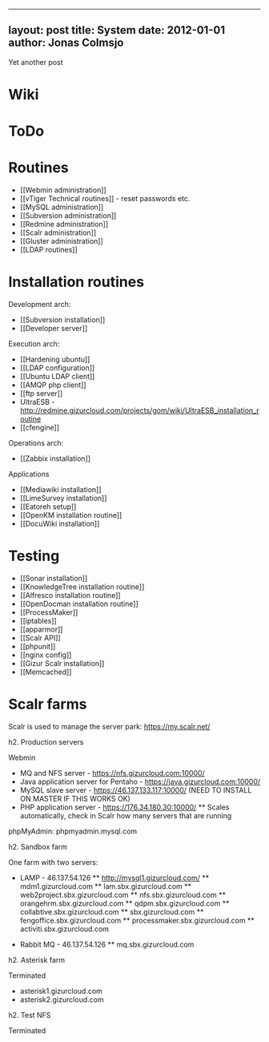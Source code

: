 
---
layout: post
title: System
date: 2012-01-01
author: Jonas Colmsjo
---

Yet another post





# Wiki


# ToDo



# Routines

* [[Webmin administration]]
* [[vTiger Technical routines]] - reset passwords etc.
* [[MySQL administration]]
* [[Subversion administration]]
* [[Redmine administration]]
* [[Scalr administration]]
* [[Gluster administration]]
* [[LDAP routines]]


# Installation routines

Development arch:
* [[Subversion installation]]
* [[Developer server]]

Execution arch:
* [[Hardening ubuntu]]
* [[LDAP configuration]]
* [[Ubuntu LDAP client]]
* [[AMQP php client]]
* [[ftp server]]
* UltraESB - http://redmine.gizurcloud.com/projects/gom/wiki/UltraESB_installation_routine
* [[cfengine]]

Operations arch:
* [[Zabbix installation]]

Applications
* [[Mediawiki installation]]
* [[LimeSurvey installation]]
* [[Eatoreh setup]]
* [[OpenKM installation routine]]
* [[DocuWiki installation]]


# Testing

* [[Sonar installation]]
* [[KnowledgeTree installation routine]]
* [[Alfresco installation routine]]
* [[OpenDocman installation routine]]
* [[ProcessMaker]]
* [[iptables]]
* [[apparmor]]
* [[Scalr API]]
* [[phpunit]]
* [[nginx config]]
* [[Gizur Scalr installation]]
* [[Memcached]]


# Scalr farms

Scalr is used to manage the server park: https://my.scalr.net/

h2. Production servers

Webmin
* MQ and NFS server - https://nfs.gizurcloud.com:10000/
* Java application server for Pentaho - https://java.gizurcloud.com:10000/
* MySQL slave server - https://46.137.133.117:10000/ (NEED TO INSTALL ON MASTER IF THIS WORKS OK)
* PHP application server - https://176.34.180.30:10000/
** Scales automatically, check in Scalr how many servers that are running


phpMyAdmin: phpmyadmin.mysql.com


h2. Sandbox farm

One farm with two servers:
* LAMP - 46.137.54.126
** http://mysql1.gizurcloud.com/
** mdm1.gizurcloud.com
** lam.sbx.gizurcloud.com
** web2project.sbx.gizurcloud.com
** nfs.sbx.gizurcloud.com
** orangehrm.sbx.gizurcloud.com
** qdpm.sbx.gizurcloud.com
** collabtive.sbx.gizurcloud.com
** sbx.gizurcloud.com
** fengoffice.sbx.gizurcloud.com
** processmaker.sbx.gizurcloud.com
** activiti.sbx.gizurcloud.com

* Rabbit MQ - 46.137.54.126
** mq.sbx.gizurcloud.com


h2. Asterisk farm

Terminated

* asterisk1.gizurcloud.com
* asterisk2.gizurcloud.com


h2. Test NFS

Terminated

